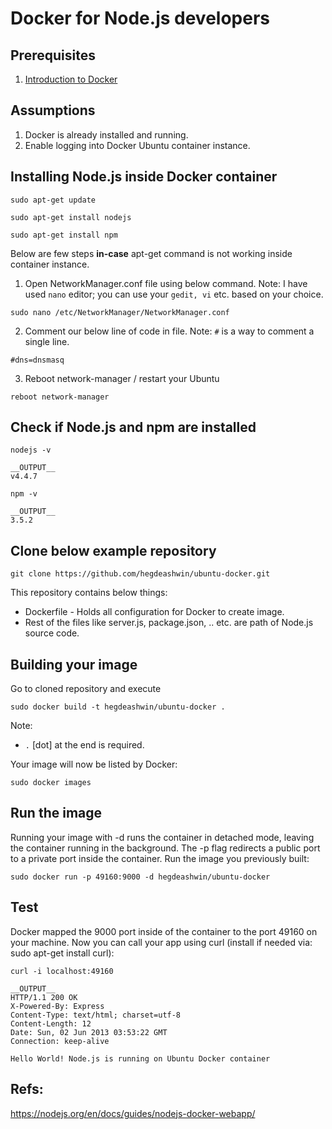 # Docker for Node.js developers

## Prerequisites

1. [Introduction to Docker](https://github.com/hegdeashwin/articles/blob/master/container/Docker.md)

## Assumptions

1. Docker is already installed and running.
2. Enable logging into Docker Ubuntu container instance.

## Installing Node.js inside Docker container
```
sudo apt-get update

sudo apt-get install nodejs

sudo apt-get install npm
```

Below are few steps **in-case** apt-get command is not working inside container instance.
1. Open NetworkManager.conf file using below command. Note: I have used ```nano``` editor; you can use your ```gedit, vi``` etc. based on your choice.
```
sudo nano /etc/NetworkManager/NetworkManager.conf
```

2. Comment our below line of code in file. Note: ```#``` is a way to comment a single line.
```
#dns=dnsmasq
```

3. Reboot network-manager / restart your Ubuntu
```
reboot network-manager
```

## Check if Node.js and npm are installed
```
nodejs -v

__OUTPUT__
v4.4.7

npm -v

__OUTPUT__
3.5.2

```

## Clone below example repository

```
git clone https://github.com/hegdeashwin/ubuntu-docker.git
```

This repository contains below things:
* Dockerfile - Holds all configuration for Docker to create image.
* Rest of the files like server.js, package.json, .. etc. are path of Node.js source code.

## Building your image

Go to cloned repository and execute
```
sudo docker build -t hegdeashwin/ubuntu-docker .
```

Note:
* ```.``` [dot] at the end is required.

Your image will now be listed by Docker:
```
sudo docker images
```

## Run the image

Running your image with -d runs the container in detached mode, leaving the container running in the background. The -p flag redirects a public port to a private port inside the container. Run the image you previously built:
```
sudo docker run -p 49160:9000 -d hegdeashwin/ubuntu-docker
```

## Test

Docker mapped the 9000 port inside of the container to the port 49160 on your machine.
Now you can call your app using curl (install if needed via: sudo apt-get install curl):
```
curl -i localhost:49160

__OUTPUT__
HTTP/1.1 200 OK
X-Powered-By: Express
Content-Type: text/html; charset=utf-8
Content-Length: 12
Date: Sun, 02 Jun 2013 03:53:22 GMT
Connection: keep-alive

Hello World! Node.js is running on Ubuntu Docker container
```

## Refs:
https://nodejs.org/en/docs/guides/nodejs-docker-webapp/
